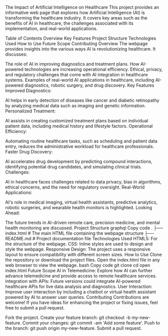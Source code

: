 The Impact of Artificial Intelligence on Healthcare
This project provides an informative web page that explores how Artificial Intelligence (AI) is transforming the healthcare industry. It covers key areas such as the benefits of AI in healthcare, the challenges associated with its implementation, and real-world applications.

Table of Contents
Overview
Key Features
Project Structure
Technologies Used
How to Use
Future Scope
Contributing
Overview
The webpage provides insights into the various ways AI is revolutionizing healthcare. It discusses:

The role of AI in improving diagnostics and treatment plans.
How AI-powered technologies are increasing operational efficiency.
Ethical, privacy, and regulatory challenges that come with AI integration in healthcare systems.
Examples of real-world AI applications in healthcare, including AI-powered diagnostics, robotic surgery, and drug discovery.
Key Features
Improved Diagnostics:

AI helps in early detection of diseases like cancer and diabetic retinopathy by analyzing medical data such as imaging and genetic information.
Personalized Treatment:

AI assists in creating customized treatment plans based on individual patient data, including medical history and lifestyle factors.
Operational Efficiency:

Automating routine healthcare tasks, such as scheduling and patient data entry, reduces the administrative workload for healthcare professionals.
Faster Drug Discovery:

AI accelerates drug development by predicting compound interactions, identifying potential drug candidates, and simulating clinical trials.
Challenges:

AI in healthcare faces challenges related to data privacy, bias in algorithms, ethical concerns, and the need for regulatory oversight.
Real-World Applications:

AI's role in medical imaging, virtual health assistants, predictive analytics, robotic surgeries, and wearable health monitors is highlighted.
Looking Ahead:

The future trends in AI-driven remote care, precision medicine, and mental health monitoring are discussed.
Project Structure
graphql
Copy code
.
├── index.html        # The main HTML file containing the webpage structure
├── README.md         # Project documentation file
Technologies Used
HTML5: For the structure of the webpage.
CSS: Inline styles are used to design and style the webpage.
Responsive Design: The project uses a responsive layout to ensure compatibility with different screen sizes.
How to Use
Clone the repository or download the project files.
Open the index.html file in any web browser to view the webpage.
bash
Copy code
git clone <repository-url>
cd <project-directory>
open index.html
Future Scope
AI in Telemedicine: Explore how AI can further advance telemedicine and provide access to remote healthcare services.
Integration with APIs: Future versions could integrate AI-powered healthcare APIs for live data analysis and diagnostics.
User Interaction: Improve user interaction by including a chatbot or virtual health assistant powered by AI to answer user queries.
Contributing
Contributions are welcome! If you have ideas for enhancing the project or fixing issues, feel free to submit a pull request.

Fork the project.
Create your feature branch: git checkout -b my-new-feature.
Commit your changes: git commit -am 'Add some feature'.
Push to the branch: git push origin my-new-feature.
Submit a pull request.
